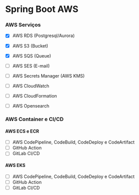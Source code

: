 # Spring Boot AWS

### AWS Serviços
- [X] AWS RDS (Postgresql/Aurora) 
- [X] AWS S3 (Bucket)
- [X] AWS SQS (Queue) 
- [ ] AWS SES  (E-mail) 
- [ ] AWS Secrets Manager (AWS KMS) 
- [ ] AWS CloudWatch 
- [ ] AWS CloudFormation
- [ ] AWS Opensearch 


### AWS Container e CI/CD
#### AWS ECS e ECR
- [ ] AWS CodePipeline, CodeBuild, CodeDeploy e CodeArtifact
- [ ] GitHub Action
- [ ] GitLab CI/CD

#### AWS EKS
- [ ] AWS CodePipeline, CodeBuild, CodeDeploy e CodeArtifact
- [ ] GitHub Action
- [ ] GitLab CI/CD 